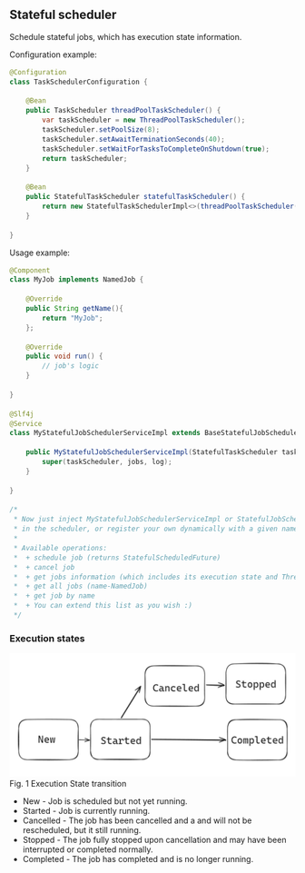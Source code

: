  ## Stateful scheduler


Schedule stateful jobs, which has execution state information.

Configuration example:

```java
@Configuration
class TaskSchedulerConfiguration {

    @Bean
    public TaskScheduler threadPoolTaskScheduler() {
        var taskScheduler = new ThreadPoolTaskScheduler();
        taskScheduler.setPoolSize(8);
        taskScheduler.setAwaitTerminationSeconds(40);
        taskScheduler.setWaitForTasksToCompleteOnShutdown(true);
        return taskScheduler;
    }

    @Bean
    public StatefulTaskScheduler statefulTaskScheduler() {
        return new StatefulTaskSchedulerImpl<>(threadPoolTaskScheduler());
    }
    
}
```

Usage example: 

```java
@Component
class MyJob implements NamedJob {
    
    @Override
    public String getName(){
        return "MyJob";
    };
    
    @Override
    public void run() {
        // job's logic
    }
    
}

@Slf4j
@Service
class MyStatefulJobSchedulerServiceImpl extends BaseStatefulJobSchedulerService<NamedJob> {

    public MyStatefulJobSchedulerServiceImpl(StatefulTaskScheduler taskScheduler, Map<String, NamedJob> jobs, Logger logger) {
        super(taskScheduler, jobs, log);
    }

}

/*
 * Now just inject MyStatefulJobSchedulerServiceImpl or StatefulJobSchedulerService to operate on available NamedJob
 * in the scheduler, or register your own dynamically with a given name.
 * 
 * Available operations:
 *  + schedule job (returns StatefulScheduledFuture)
 *  + cancel job
 *  + get jobs information (which includes its execution state and Thread.State)
 *  + get all jobs (name-NamedJob)
 *  + get job by name
 *  + You can extend this list as you wish :)
 */
```

### Execution states

![execution-states-transition.png](images/execution-states-transition.png)
Fig. 1 Execution State transition

* New - Job is scheduled but not yet running.
* Started - Job is currently running.
* Cancelled - The job has been cancelled and a and will not be rescheduled, but it still running.
* Stopped - The job fully stopped upon cancellation and may have been interrupted or completed normally.
* Completed - The job has completed and is no longer running.

